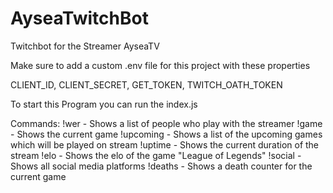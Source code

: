 # AyseaTwitchBot
Twitchbot for the Streamer AyseaTV


Make sure to add a custom .env file for this project with these properties

CLIENT_ID, CLIENT_SECRET, GET_TOKEN, TWITCH_OATH_TOKEN

To start this Program you can run the index.js 

Commands:
!wer - Shows a list of people who play with the streamer
!game - Shows the current game
!upcoming - Shows a list of the upcoming games which will be played on stream
!uptime - Shows the current duration of the stream
!elo - Shows the elo of the game "League of Legends"
!social - Shows all social media platforms
!deaths - Shows a death counter for the current game
